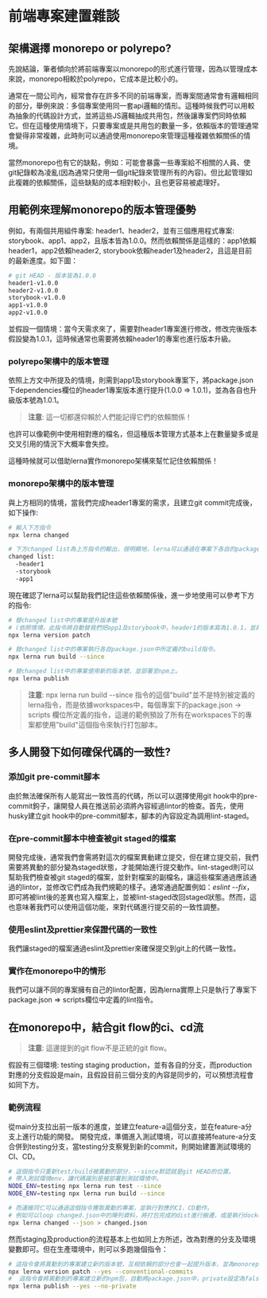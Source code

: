 # 前端專案建置雜談

## 架構選擇 monorepo or polyrepo?
先說結論，筆者傾向於將前端專案以monorepo的形式進行管理，因為以管理成本來說，monorepo相較於polyrepo，它成本是比較小的。

通常在一間公司內，經常會存在許多不同的前端專案，而專案間通常會有邏輯相同的部分，舉例來說：多個專案使用同一套api邏輯的情形。這種時候我們可以用較為抽象的代碼設計方式，並將這些JS邏輯抽成共用包，然後讓專案們同時依賴它。但在這種使用情境下，只要專案或是共用包的數量一多，依賴版本的管理通常會變得非常複雜，此時則可以通過使用monorepo來管理這種複雜依賴關係的情境。

當然monorepo也有它的缺點，例如：可能會暴露一些專案給不相關的人員、使git紀錄較為凌亂(因為通常只使用一個git紀錄來管理所有的內容)。但比起管理如此複雜的依賴關係，這些缺點的成本相對較小，且也更容易被處理好。

## 用範例來理解monorepo的版本管理優勢

例如，有兩個共用組件專案: header1、header2，並有三個應用程式專案: storybook、app1、app2，且版本皆為1.0.0。然而依賴關係是這樣的：app1依賴header1，app2依賴header2, storybook依賴header1及header2，且這是目前的最新進度。如下圖：
```sh
# git HEAD - 版本皆為1.0.0
header1-v1.0.0
header2-v1.0.0
storybook-v1.0.0
app1-v1.0.0
app2-v1.0.0
```

並假設一個情境：當今天需求來了，需要對header1專案進行修改，修改完後版本假設變為1.0.1，這時候通常也需要將依賴header1的專案也進行版本升級。

### polyrepo架構中的版本管理

依照上方文中所提及的情境，則需到app1及storybook專案下，將package.json下dependencies欄位的header1專案版本進行提升(1.0.0 => 1.0.1)，並為各自也升級版本號為1.0.1。

> **注意**: 這一切都還仰賴於人們能記得它們的依賴關係！

也許可以像範例中使用相對應的檔名，但這種版本管理方式基本上在數量變多或是交叉引用的情況下大概率會失控。

這種時候就可以借助lerna實作monorepo架構來幫忙記住依賴關係！

### monorepo架構中的版本管理
與上方相同的情境，當我們完成header1專案的需求，且建立git commit完成後，如下操作:

```sh
# 輸入下方指令
npx lerna changed

# 下方changed list為上方指令的輸出，很明顯地，lerna可以通過在專案下各自的package.json中互相引用的情況，來確認依賴關係。
changed list:
  -header1
  -storybook
  -app1
```

現在確認了lerna可以幫助我們記住這些依賴關係後，進一步地使用可以參考下方的指令:

```sh
# 替changed list中的專案提升版本號
# (依照情境，此指令將自動替我們把app1及storybook中，header1的版本寫為1.0.1，並將各自的版本也提升為1.0.1)。
npx lerna version patch

# 替changed list中的專案執行各自package.json中所定義的build指令。
npx lerna run build --since

# 替changed list中的專案使用新的版本號，並部署至npm上。
npx lerna publish
```

> **注意**: npx lerna run build --since 指令的這個"build"並不是特別被定義的lerna指令，而是依據workspaces中，每個專案下的package.json -> scripts 欄位所定義的指令，這邊的範例預設了所有在workspaces下的專案都使用"build"這個指令來執行打包腳本。

## 多人開發下如何確保代碼的一致性?

### 添加git pre-commit腳本
由於無法確保所有人能寫出一致性高的代碼，所以可以選擇使用git hook中的pre-commit鉤子，讓開發人員在推送前必須將內容經過lintor的檢查。首先，使用husky建立git hook中的pre-commit腳本，腳本的內容設定為調用lint-staged。

### 在pre-commit腳本中檢查被git staged的檔案
開發完成後，通常我們會需將對這次的檔案異動建立提交，但在建立提交前，我們需要將異動的部分變為staged狀態，才能開始進行提交動作。lint-staged則可以幫助我們檢查被git staged的檔案，並針對檔案的副檔名，讓這些檔案通過應該通過的lintor，並修改它們成為我們規範的樣子。通常通過配置例如：*eslint --fix*，即可將被lint後的差異也寫入檔案上，並被lint-staged改回staged狀態。然而，這也意味著我們可以使用這個功能，來對代碼進行提交前的一致性調整。

### 使用eslint及prettier來保證代碼的一致性
我們讓staged的檔案通過eslint及prettier來確保提交到git上的代碼一致性。

### 實作在monorepo中的情形
我們可以讓不同的專案擁有自己的lintor配置，因為lerna實際上只是執行了專案下package.json => scripts欄位中定義的lint指令。

## 在monorepo中，結合git flow的ci、cd流

> **注意**: 這邊提到的git flow不是正統的git flow。

假設有三個環境: testing staging production，並有各自的分支，而production對應的分支假設是main，且假設目前三個分支的內容是同步的，可以預想流程會如同下方。

### 範例流程
從main分支拉出前一版本的進度，並建立feature-a這個分支，並在feature-a分支上進行功能的開發。
開發完成，準備進入測試環境，可以直接將feature-a分支合併到testing分支，當testing分支察覺到新的commit，則開始建置測試環境的CI、CD。

```sh
# 這個指令只重新test/build被異動的部分，--since默認就是git HEAD的位置。
# 帶入測試環境env，讓代碼識別是被部署到測試環境中。
NODE_ENV=testing npx lerna run test --since
NODE_ENV=testing npx lerna run build --since

# 而運維同仁可以通過這個指令獲取異動的專案，並執行對應的CI、CD動作。
# 例如可以loop changed.json中的陣列資料，將打包完成的dist進行搬遷，或是執行docker建立映像、部署容器的動作。
npx lerna changed --json > changed.json 
```

然而staging及production的流程基本上也如同上方所述，改為對應的分支及環境變數即可。但在生產環境中，則可以多跑幾個指令：
```sh
# 這指令會將異動到的專案建立新的版本號，互相依賴的部分也會一起提升版本，並為monorepo建立新的git tag，版本升級情形為1.0.0 => 1.0.1，並依照提交自動建立changeLog。
npx lerna version patch --yes --conventional-commits
#  這指令會將異動到的專案建立新的npm包，自動將package.json中，private設定為false的專案依照配置部署至npm。
npx lerna publish --yes --no-private
```
